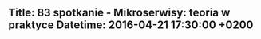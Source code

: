 Title: 83 spotkanie - Mikroserwisy: teoria w praktyce
Datetime: 2016-04-21 17:30:00 +0200
-----------------
